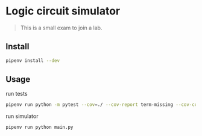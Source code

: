# Logic circuit simulator

> This is a small exam to join a lab.

## Install

```bash
pipenv install --dev
```

## Usage

run tests

```bash
pipenv run python -m pytest --cov=./ --cov-report term-missing --cov-config=.coveragerc
```

run simulator

```bash
pipenv run python main.py
```
